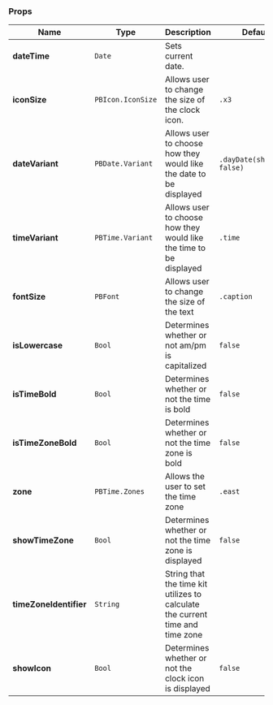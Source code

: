 ### Props
| Name | Type | Description | Default | Values |
| --- | ----------- | --------- | --------- | --------- |
| **dateTime** | `Date` | Sets current date. | | |
| **iconSize** | `PBIcon.IconSize` | Allows user to change the size of the clock icon. | `.x3` | `.small` `.medium` `.large` |
| **dateVariant** | `PBDate.Variant` | Allows user to choose how they would like the date to be displayed | `.dayDate(showYear: false)` | `.short` `.dayDate(showYear: false)` `.standard` `.withIcon(isStandard: true)` `.withIcon(isStandard: false)` |
| **timeVariant** | `PBTime.Variant` | Allows user to choose how they would like the time to be displayed | `.time` | `.time` `.clockIcon` `.timeZone` `.iconTimeZone` `.withTimeZoneHeader` |
| **fontSize** | `PBFont` | Allows user to change the size of the text | `.caption` | `.subcaption` `.caption` `.body` |
| **isLowercase** | `Bool` | Determines whether or not am/pm is capitalized | `false` | `true` `false` |
| **isTimeBold** | `Bool` | Determines whether or not the time is bold | `false` | `true` `false` |
| **isTimeZoneBold** | `Bool` | Determines whether or not the time zone is bold | `false` | `true` `false` |
| **zone** | `PBTime.Zones` | Allows the user to set the time zone | `.east` | `.east` `.central` `.mountain` `.pacific` `.gmt` |
| **showTimeZone** | `Bool` | Determines whether or not the time zone is displayed | `false` | `true` `false` |
| **timeZoneIdentifier** | `String` | String that the time kit utilizes to calculate the current time and time zone | | |
| **showIcon** | `Bool` | Determines whether or not the clock icon is displayed | `false` | `true` `false` |
